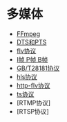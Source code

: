 # 多媒体

- [FFmpeg](FFMPEG/README.md)
- [DTS和PTS](dts_pts.md)
- [flv协议](flv.md)
- [I帧 P帧 B帧](frame.md)
- [GB/T28181协议](gb28181.md)
- [hls协议](hls.md)
- [http-flv协议](http-flv.md)
- [ts协议](ts.md)
- [RTMP协议]
- [RTSP协议]

